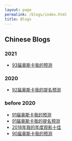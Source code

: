 ```yaml
---
layout: page
permalink: /blogs/index.html
title: Blogs
---
```


## Chinese Blogs


### 2021

- [93届奥斯卡我的预测](https://tiejin98.github.io/blogs/93oscar)<br>

### 2020

- [92届奥斯卡我的提名预测](https://tiejin98.github.io/blogs/92oscarno)<br>

### before 2020

- [91届奥斯卡我的预测](https://tiejin98.github.io/blogs/91oscar)<br>
- [91届奥斯卡我的提名预测](https://tiejin98.github.io/blogs/91oscarno)<br>
- [2018年我的年度观影十佳](https://tiejin98.github.io/blogs/18mo)<br>
- [90届奥斯卡我的预测](https://tiejin98.github.io/blogs/90oscar)<br>
